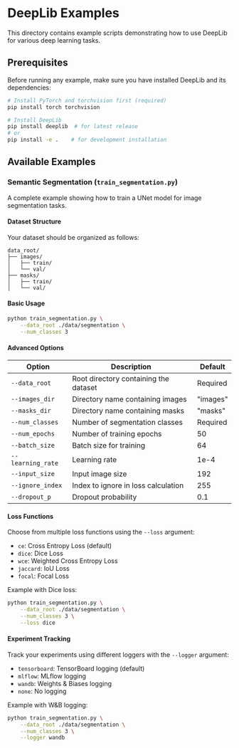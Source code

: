 # DeepLib Examples

This directory contains example scripts demonstrating how to use DeepLib for various deep learning tasks.

## Prerequisites

Before running any example, make sure you have installed DeepLib and its dependencies:

```bash
# Install PyTorch and torchvision first (required)
pip install torch torchvision

# Install DeepLib
pip install deeplib  # for latest release
# or
pip install -e .    # for development installation
```

## Available Examples

### Semantic Segmentation (`train_segmentation.py`)

A complete example showing how to train a UNet model for image segmentation tasks.

#### Dataset Structure

Your dataset should be organized as follows:
```
data_root/
├── images/
│   ├── train/
│   └── val/
├── masks/
│   ├── train/
│   └── val/
```

#### Basic Usage

```bash
python train_segmentation.py \
    --data_root ./data/segmentation \
    --num_classes 3
```

#### Advanced Options

| Option | Description | Default |
|--------|-------------|---------|
| `--data_root` | Root directory containing the dataset | Required |
| `--images_dir` | Directory name containing images | "images" |
| `--masks_dir` | Directory name containing masks | "masks" |
| `--num_classes` | Number of segmentation classes | Required |
| `--num_epochs` | Number of training epochs | 50 |
| `--batch_size` | Batch size for training | 64 |
| `--learning_rate` | Learning rate | 1e-4 |
| `--input_size` | Input image size | 192 |
| `--ignore_index` | Index to ignore in loss calculation | 255 |
| `--dropout_p` | Dropout probability | 0.1 |

#### Loss Functions

Choose from multiple loss functions using the `--loss` argument:
- `ce`: Cross Entropy Loss (default)
- `dice`: Dice Loss
- `wce`: Weighted Cross Entropy Loss
- `jaccard`: IoU Loss
- `focal`: Focal Loss

Example with Dice loss:
```bash
python train_segmentation.py \
    --data_root ./data/segmentation \
    --num_classes 3 \
    --loss dice
```

#### Experiment Tracking

Track your experiments using different loggers with the `--logger` argument:
- `tensorboard`: TensorBoard logging (default)
- `mlflow`: MLflow logging
- `wandb`: Weights & Biases logging
- `none`: No logging

Example with W&B logging:
```bash
python train_segmentation.py \
    --data_root ./data/segmentation \
    --num_classes 3 \
    --logger wandb
``` 